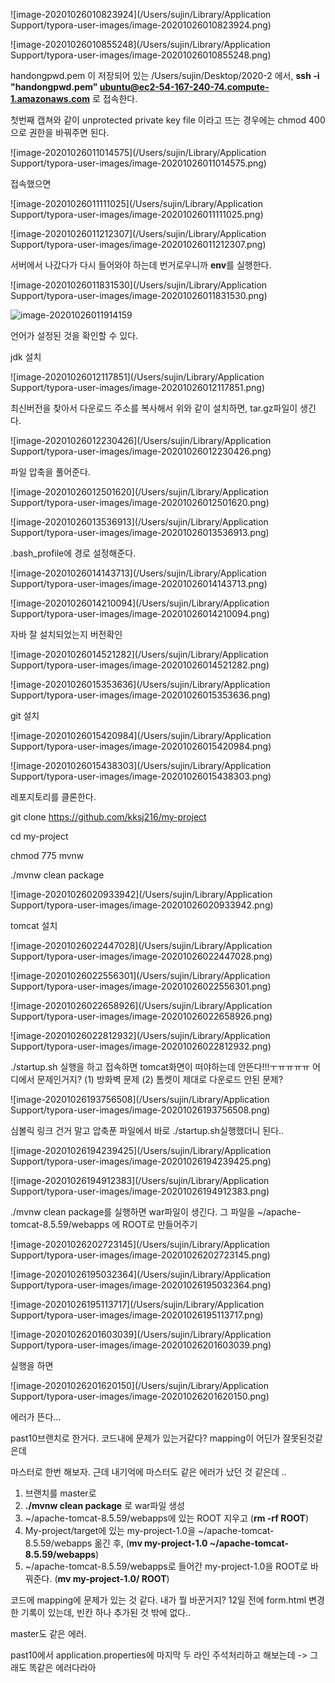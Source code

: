 







![image-20201026010823924](/Users/sujin/Library/Application Support/typora-user-images/image-20201026010823924.png)

![image-20201026010855248](/Users/sujin/Library/Application Support/typora-user-images/image-20201026010855248.png)

handongpwd.pem 이 저장되어 있는 /Users/sujin/Desktop/2020-2 에서, **ssh -i "handongpwd.pem" ubuntu@ec2-54-167-240-74.compute-1.amazonaws.com** 로 접속한다. 

첫번째 캡쳐와 같이 unprotected private key file 이라고 뜨는 경우에는 chmod 400으로 권한을 바꿔주면 된다. 

![image-20201026011014575](/Users/sujin/Library/Application Support/typora-user-images/image-20201026011014575.png)



접속했으면 

![image-20201026011111025](/Users/sujin/Library/Application Support/typora-user-images/image-20201026011111025.png)

![image-20201026011212307](/Users/sujin/Library/Application Support/typora-user-images/image-20201026011212307.png)



서버에서 나갔다가 다시 들어와야 하는데 번거로우니까 **env**를 실행한다.  

![image-20201026011831530](/Users/sujin/Library/Application Support/typora-user-images/image-20201026011831530.png)

![image-20201026011914159](/Users/sujin/git/kksj216.github.io/_posts/image-20201026011914159.png)

언어가 설정된 것을 확인할 수 있다. 



jdk 설치 

![image-20201026012117851](/Users/sujin/Library/Application Support/typora-user-images/image-20201026012117851.png)

최신버전을 찾아서 다운로드 주소를 복사해서 위와 같이 설치하면, tar.gz파일이 생긴다. 

![image-20201026012230426](/Users/sujin/Library/Application Support/typora-user-images/image-20201026012230426.png)

파일 압축을 풀어준다. 

![image-20201026012501620](/Users/sujin/Library/Application Support/typora-user-images/image-20201026012501620.png)

![image-20201026013536913](/Users/sujin/Library/Application Support/typora-user-images/image-20201026013536913.png)

.bash_profile에 경로 설정해준다. 

![image-20201026014143713](/Users/sujin/Library/Application Support/typora-user-images/image-20201026014143713.png)

![image-20201026014210094](/Users/sujin/Library/Application Support/typora-user-images/image-20201026014210094.png)

자바 잘 설치되었는지 버전확인 

![image-20201026014521282](/Users/sujin/Library/Application Support/typora-user-images/image-20201026014521282.png)

![image-20201026015353636](/Users/sujin/Library/Application Support/typora-user-images/image-20201026015353636.png)

git 설치

![image-20201026015420984](/Users/sujin/Library/Application Support/typora-user-images/image-20201026015420984.png)

![image-20201026015438303](/Users/sujin/Library/Application Support/typora-user-images/image-20201026015438303.png)

레포지토리를 클론한다. 

git clone https://github.com/kksj216/my-project 

cd my-project

chmod 775 mvnw 

./mvnw clean package 

![image-20201026020933942](/Users/sujin/Library/Application Support/typora-user-images/image-20201026020933942.png)



tomcat 설치 

![image-20201026022447028](/Users/sujin/Library/Application Support/typora-user-images/image-20201026022447028.png)

![image-20201026022556301](/Users/sujin/Library/Application Support/typora-user-images/image-20201026022556301.png)

![image-20201026022658926](/Users/sujin/Library/Application Support/typora-user-images/image-20201026022658926.png)



![image-20201026022812932](/Users/sujin/Library/Application Support/typora-user-images/image-20201026022812932.png)

./startup.sh 실행을 하고 접속하면 tomcat화면이 떠야하는데 안뜬다!!!ㅜㅠㅠㅠㅠ 어디에서 문제인거지? (1) 방화벽 문제 (2) 톰켓이 제대로 다운로드 안된 문제? 



![image-20201026193756508](/Users/sujin/Library/Application Support/typora-user-images/image-20201026193756508.png)

심볼릭 링크 건거 말고 압축푼 파일에서 바로 ./startup.sh실행했더니 된다..





![image-20201026194239425](/Users/sujin/Library/Application Support/typora-user-images/image-20201026194239425.png)

![image-20201026194912383](/Users/sujin/Library/Application Support/typora-user-images/image-20201026194912383.png)

./mvnw clean package를 실행하면 war파일이 생긴다. 그 파일을 ~/apache-tomcat-8.5.59/webapps 에 ROOT로 만들어주기 

![image-20201026202723145](/Users/sujin/Library/Application Support/typora-user-images/image-20201026202723145.png)

![image-20201026195032364](/Users/sujin/Library/Application Support/typora-user-images/image-20201026195032364.png)

![image-20201026195113717](/Users/sujin/Library/Application Support/typora-user-images/image-20201026195113717.png)

![image-20201026201603039](/Users/sujin/Library/Application Support/typora-user-images/image-20201026201603039.png)

실행을 하면 

![image-20201026201620150](/Users/sujin/Library/Application Support/typora-user-images/image-20201026201620150.png)

에러가 뜬다... 

past10브랜치로 한거다. 코드내에 문제가 있는거같다? mapping이 어딘가 잘못된것같은데 

마스터로 한번 해보자. 근데 내기억에 마스터도 같은 에러가 났던 것 같은데 .. 

1. 브랜치를 master로 
2. **./mvnw clean package** 로 war파일 생성 
3. ~/apache-tomcat-8.5.59/webapps에 있는 ROOT 지우고 (**rm -rf ROOT**) 
4. My-project/target에 있는 my-project-1.0을 ~/apache-tomcat-8.5.59/webapps 옮긴 후, (**mv my-project-1.0 ~/apache-tomcat-8.5.59/webapps**)
5. ~/apache-tomcat-8.5.59/webapps로 들어간 my-project-1.0을 ROOT로 바꿔준다. (**mv my-project-1.0/ ROOT**)



코드에 mapping에 문제가 있는 것 같다. 내가 뭘 바꾼거지? 12일 전에 form.html 변경한 기록이 있는데, 빈칸 하나 추가된 것 밖에 없다..

master도 같은 에러. 

past10에서 application.properties에 마지막 두 라인 주석처리하고 해보는데 -> 그래도 똑같은 에러다라아

